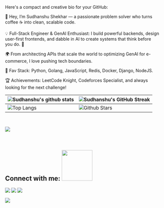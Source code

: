 
Here's a compact and creative bio for your GitHub:

👋 Hey, I’m Sudhanshu Shekhar — a passionate problem solver who turns coffee ☕ into clean, scalable code.

💡 Full-Stack Engineer & GenAI Enthusiast:
I build powerful backends, design user-first frontends, and dabble in AI to create systems that think before you do. 🚀

🌍 From architecting APIs that scale the world to optimizing GenAI for e-commerce, I love pushing tech boundaries.

🔧 Fav Stack: Python, Golang, JavaScript, Redis, Docker, Django, NodeJS.

🏆 Achievements: LeetCode Knight, Codeforces Specialist, and always looking for the next challenge!

| ![Sudhanshu's github stats](https://github-readme-stats.vercel.app/api?username=shekhar8352&show_icons=true&theme=tokyonight) | ![Sudhanshu's GitHub Streak](https://github-readme-streak-stats.herokuapp.com/?user=shekhar8352&theme=tokyonight)                                                                                                         |
| ---------------------------------------------------------------------------------------------------------------------------- | ------------------------------------------------------------------------------------------------------------------------------------------------------------------------------------------------------------------------ |
| ![Top Langs](https://github-readme-stats.vercel.app/api/top-langs/?username=shekhar8352&theme=tokyonight)                  | ![Github Stars](https://github-readme-stats.vercel.app/api?username=shekhar8352&show_icons=true&locale=en&count_private=true&hide_rank=true&custom_title=My%20GitHub%20Stats&disable_animations=true&theme=tokyonight) |

<br/>
<p align="left">
<a  href="https://www.youtube.com/watch?v=dQw4w9WgXcQ"><img src="https://user-images.githubusercontent.com/73097560/115834477-dbab4500-a447-11eb-908a-139a6edaec5c.gif"></a>
</p>
<br/>

## Connect with me: <img src='https://raw.githubusercontent.com/ShahriarShafin/ShahriarShafin/main/Assets/handshake.gif' width="100px">
<p align="left">

<a href = "https://www.linkedin.com/in/sudhanshu-shekhar-631683204/?lipi=urn%3Ali%3Apage%3Ad_flagship3_profile_view_base_contact_details%3B07brUxOhSsarDPUcGFa%2F1Q%3D%3D"><img src="https://img.icons8.com/fluent/48/000000/linkedin.png"/></a>
<a href = "https://twitter.com/Sudhans96022502"><img src="https://img.icons8.com/fluent/48/000000/twitter.png"/></a>
<a href = "https://www.instagram.com/sudhanshu_8352?igsh=dmtuN3ljaXJpYjBh"><img src="https://img.icons8.com/fluent/48/000000/instagram-new.png"/></a>

</p>

<!-- ## ❤ Views and Followers -->
<a href="https://github.com/shekhar8352/github-profile-views-counter">
    <img src="https://komarev.com/ghpvc/?username=kaneki-ken260">
</a>


<!-- <a href="https://github.com/kaneki-ken260?tab=followers"><img src="https://img.shields.io/github/followers/kaneki-ken260?label=Followers&style=social" alt="GitHub Badge"></a>  -->

